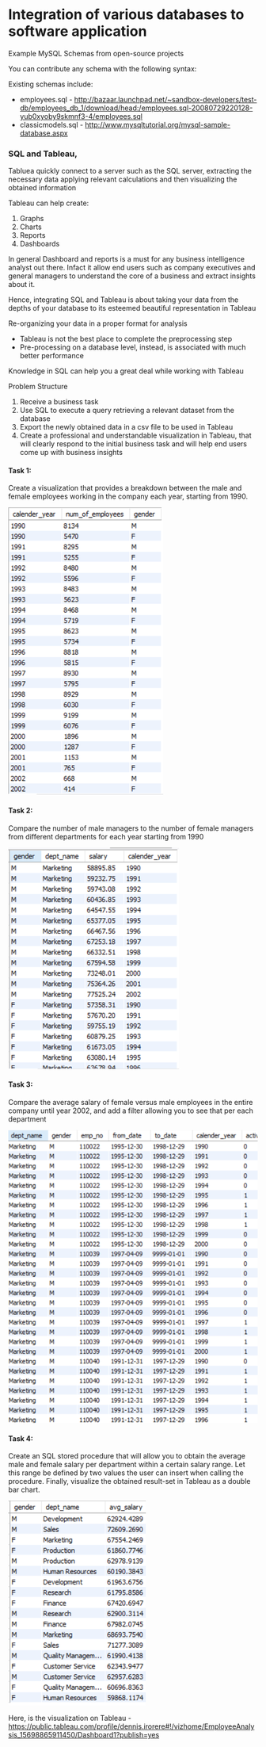 # Integration of various databases to software application

Example MySQL Schemas from open-source projects

You can contribute any schema with the following syntax:


Existing schemas include:
- employees.sql - http://bazaar.launchpad.net/~sandbox-developers/test-db/employees_db_1/download/head:/employees.sql-20080729220128-yub0xyoby9skmnf3-4/employees.sql
- classicmodels.sql - http://www.mysqltutorial.org/mysql-sample-database.aspx

### SQL and Tableau,
Tabluea quickly connect to a server such as the SQL server, extracting the necessary data applying relevant calculations and then visualizing the obtained information

Tableau can help create:
1. Graphs
2. Charts
3. Reports
4. Dashboards

In general Dashboard and reports is a must for any business intelligence analyst out there. Infact it allow end users such as company executives and general managers to understand the core of a business and extract insights about it.

Hence, integrating SQL and Tableau is about taking your data from the depths of your database to its esteemed beautiful representation in Tableau

Re-organizing your data in a proper format for analysis
 - Tableau is not the best place to complete the preprocessing step
 - Pre-processing on a database level, instead, is associated with much better performance

Knowledge in SQL can help you a great deal while working with Tableau

Problem Structure
1. Receive a business task
2. Use SQL to execute a query retrieving a relevant dataset from the database
3. Export the newly obtained data in a csv file to be used in Tableau
4. Create a professional and understandable visualization in Tableau, that will clearly respond to the initial business task and will help end users come up with business insights


#### Task 1:
Create a visualization that provides a breakdown between the male and female employees working in the company each year, starting from 1990. 

![](images/task2.PNG)

#### Task 2:
Compare the number of male managers to the number of female managers from different departments for each year starting from 1990

![](images/task4.PNG)

#### Task 3:
Compare the average salary of female versus male employees in the entire company until year 2002, and add a filter allowing you to see that per each department

![](images/task3.PNG)

#### Task 4:
Create an SQL stored procedure that will allow you to obtain the average male and female salary per department within a certain salary range. Let this range be defined by two values the user can insert when calling the procedure. Finally, visualize the obtained result-set in Tableau as a double bar chart.

![](images/task1.PNG)

Here, is the visualization on Tableau - https://public.tableau.com/profile/dennis.irorere#!/vizhome/EmployeeAnalysis_15698865911450/Dashboard1?publish=yes